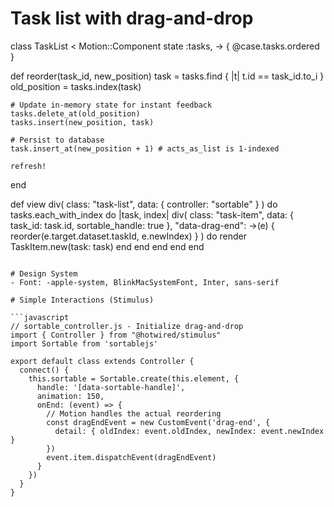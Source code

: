 # Task list with drag-and-drop
class TaskList < Motion::Component
  state :tasks, -> { @case.tasks.ordered }
  
  def reorder(task_id, new_position)
    task = tasks.find { |t| t.id == task_id.to_i }
    old_position = tasks.index(task)
    
    # Update in-memory state for instant feedback
    tasks.delete_at(old_position)
    tasks.insert(new_position, task)
    
    # Persist to database
    task.insert_at(new_position + 1) # acts_as_list is 1-indexed
    
    refresh!
  end
  
  def view
    div(
      class: "task-list",
      data: { controller: "sortable" }
    ) do
      tasks.each_with_index do |task, index|
        div(
          class: "task-item",
          data: { 
            task_id: task.id,
            sortable_handle: true
          },
          "data-drag-end": ->(e) { 
            reorder(e.target.dataset.taskId, e.newIndex) 
          }
        ) do
          render TaskItem.new(task: task)
        end
      end
    end
  end
end
```

# Design System
- Font: -apple-system, BlinkMacSystemFont, Inter, sans-serif

# Simple Interactions (Stimulus)

```javascript
// sortable_controller.js - Initialize drag-and-drop
import { Controller } from "@hotwired/stimulus"
import Sortable from 'sortablejs'

export default class extends Controller {
  connect() {
    this.sortable = Sortable.create(this.element, {
      handle: '[data-sortable-handle]',
      animation: 150,
      onEnd: (event) => {
        // Motion handles the actual reordering
        const dragEndEvent = new CustomEvent('drag-end', {
          detail: { oldIndex: event.oldIndex, newIndex: event.newIndex }
        })
        event.item.dispatchEvent(dragEndEvent)
      }
    })
  }
}
```